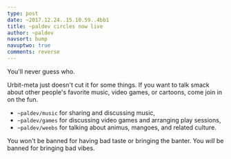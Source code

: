 ```yaml
---
type: post
date: ~2017.12.24..15.10.59..4bb1
title: ~paldev circles now live
author: ~paldev
navsort: bump
navuptwo: true
comments: reverse
---
```


You'll never guess who.

Urbit-meta just doesn't cut it for some things. If you want to talk smack about other people's favorite music, video games, or cartoons, come join in on the fun.

- `~paldev/music` for sharing and discussing music,
- `~paldev/games` for discussing video games and arranging play sessions,
- `~paldev/weebs` for talking about animus, mangoes, and related culture.

You won't be banned for having bad taste or bringing the banter. You *will* be banned for bringing bad vibes.